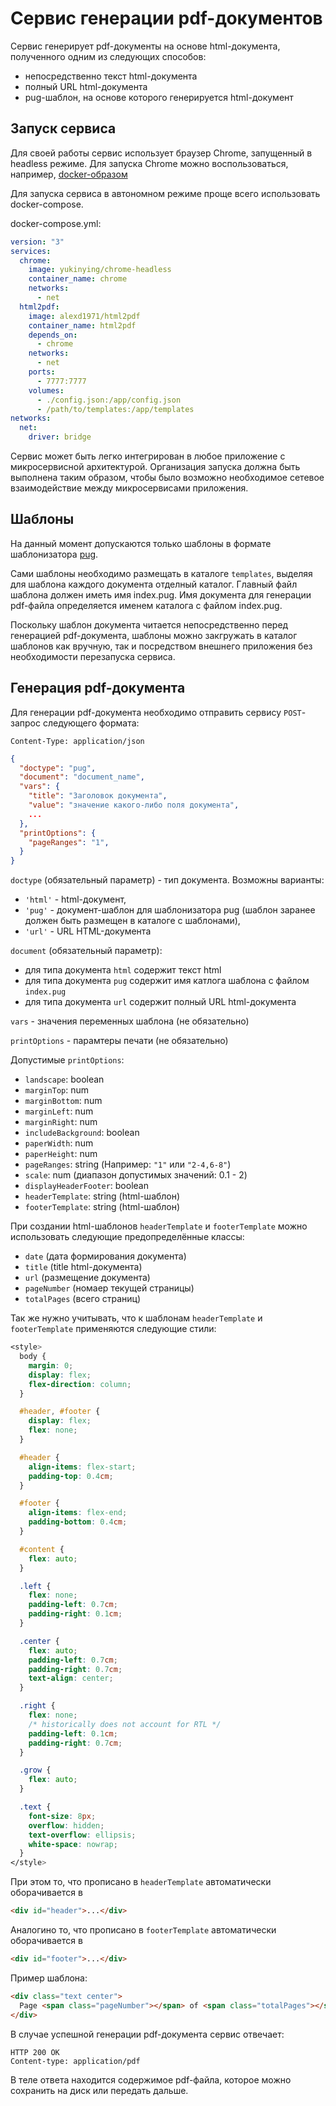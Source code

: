 # Сервис генерации pdf-документов

Сервис генерирует pdf-документы на основе html-документа, полученного одним из следующих способов:

* непосредственно текст html-документа
* полный URL html-документа
* pug-шаблон, на основе которого генерируется html-документ

## Запуск сервиса

Для своей работы сервис использует браузер Chrome, запущенный в headless режиме. Для запуска Chrome можно воспользоваться, например, [docker-образом](https://hub.docker.com/r/ttonyh/chrome-headless-stable)

Для запуска сервиса в автономном режиме проще всего использовать docker-compose.

docker-compose.yml:
```yaml
version: "3"
services:
  chrome:
    image: yukinying/chrome-headless
    container_name: chrome
    networks:
      - net
  html2pdf:
    image: alexd1971/html2pdf
    container_name: html2pdf
    depends_on:
      - chrome
    networks:
      - net
    ports:
      - 7777:7777
    volumes:
      - ./config.json:/app/config.json
      - /path/to/templates:/app/templates
networks:
  net:
    driver: bridge
```

Сервис может быть легко интегрирован в любое приложение с микросервисной архитектурой. Организация запуска должна быть выполнена таким образом, чтобы было возможно необходимое сетевое взаимодействие между микросервисами приложения.

## Шаблоны

На данный момент допускаются только шаблоны в формате шаблонизатора [pug](https://pugjs.org).

Сами шаблоны необходимо размещать в каталоге `templates`, выделяя для шаблона каждого документа отделный каталог. Главный файл шаблона должен иметь имя index.pug. Имя документа для генерации pdf-файла определяется именем каталога с файлом index.pug.

Поскольку шаблон документа читается непосредственно перед генерацией pdf-документа, шаблоны можно закгружать в каталог шаблонов как вручную, так и посредством внешнего приложения без необходимости перезапуска сервиса.

## Генерация pdf-документа

Для генерации pdf-документа необходимо отправить сервису `POST`-запрос следующего формата:

```
Content-Type: application/json
```
```json
{
  "doctype": "pug",
  "document": "document_name",
  "vars": {
    "title": "Заголовок документа",
    "value": "значение какого-либо поля документа",
    ...
  },
  "printOptions": {
    "pageRanges": "1",
  }
}
```
`doctype` (обязательный параметр) - тип документа. Возможны варианты:

* `'html'` - html-документ,
* `'pug'` - документ-шаблон для шаблонизатора pug (шаблон заранее должен быть размещен в каталоге с шаблонами),
* `'url'` - URL HTML-документа
  
`document` (обязательный параметр):

* для типа документа `html`  содержит текст html
* для типа документа `pug` содержит имя катлога шаблона с файлом `index.pug`
* для типа документа `url`  содержит полный URL html-документа

`vars` - значения переменных шаблона (не обязательно)

`printOptions` - парамтеры печати (не обязательно)

Допустимые `printOptions`:

* `landscape`: boolean
* `marginTop`: num
* `marginBottom`: num
* `marginLeft`: num
* `marginRight`: num
* `includeBackground`: boolean
* `paperWidth`: num
* `paperHeight`: num
* `pageRanges`: string (Например: `"1"` или `"2-4,6-8"`)
* `scale`: num (диапазон допустимых значений: 0.1 - 2)
* `displayHeaderFooter`: boolean
* `headerTemplate`: string (html-шаблон)
* `footerTemplate`: string (html-шаблон)

При создании html-шаблонов `headerTemplate` и `footerTemplate` можно использовать следующие предопределённые классы:

* `date` (дата формирования документа)
* `title` (title html-документа)
* `url` (размещение документа)
* `pageNumber` (номаер текущей страницы)
* `totalPages` (всего страниц)

Так же нужно учитывать, что к шаблонам `headerTemplate` и `footerTemplate` применяются следующие стили:

```css
<style>
  body {
    margin: 0;
    display: flex;
    flex-direction: column;
  }

  #header, #footer {
    display: flex;
    flex: none;
  }

  #header {
    align-items: flex-start;
    padding-top: 0.4cm;
  }

  #footer {
    align-items: flex-end;
    padding-bottom: 0.4cm;
  }

  #content {
    flex: auto;
  }

  .left {
    flex: none;
    padding-left: 0.7cm;
    padding-right: 0.1cm;
  }

  .center {
    flex: auto;
    padding-left: 0.7cm;
    padding-right: 0.7cm;
    text-align: center;
  }

  .right {
    flex: none;
    /* historically does not account for RTL */
    padding-left: 0.1cm;
    padding-right: 0.7cm;
  }

  .grow {
    flex: auto;
  }

  .text {
    font-size: 8px;
    overflow: hidden;
    text-overflow: ellipsis;
    white-space: nowrap;
  }
</style>
```

При этом то, что прописано в `headerTemplate` автоматически оборачивается в

```html
<div id="header">...</div>
```

Аналогино то, что прописано в `footerTemplate` автоматически оборачивается в

```html
<div id="footer">...</div>
```

Пример шаблона:

```html
<div class="text center">
  Page <span class="pageNumber"></span> of <span class="totalPages"></span>
</div>
```
В случае успешной генерации pdf-документа сервис отвечает:
```
HTTP 200 OK
Content-type: application/pdf
```
В теле ответа находится содержимое pdf-файла, которое можно сохранить на диск или передать дальше.
